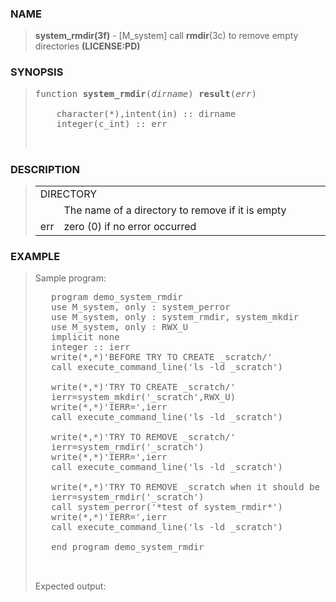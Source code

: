 <?
<body>
  <div id="Container">
    <div id="Content">
      <div class="c162"></div><a name="0"></a>

      <h3><a name="0">NAME</a></h3>

      <blockquote>
        <b>system_rmdir(3f)</b> - [M_system] call <b>rmdir</b>(3c) to remove empty directories <b>(LICENSE:PD)</b>
      </blockquote><a name="contents" id="contents"></a>

      <h3><a name="6">SYNOPSIS</a></h3>

      <blockquote>
        <pre>
function <b>system_rmdir</b>(<i>dirname</i>) <b>result</b>(<i>err</i>)
<br />    character(*),intent(in) :: dirname
    integer(c_int) :: err
<br />
</pre>
      </blockquote><a name="2"></a>

      <h3><a name="2">DESCRIPTION</a></h3>

      <blockquote>
        <table cellpadding="3">
          <tr valign="top">
            <td class="c163" colspan="2">DIRECTORY</td>
          </tr>

          <tr valign="top">
            <td width="6%"></td>

            <td>The name of a directory to remove if it is empty</td>
          </tr>

          <tr valign="top">
            <td class="c164" width="6%" nowrap="nowrap">err</td>

            <td valign="bottom">zero (0) if no error occurred</td>
          </tr>
        </table>
      </blockquote><a name="3"></a>

      <h3><a name="3">EXAMPLE</a></h3>

      <blockquote>
        Sample program:
        <pre>
   program demo_system_rmdir
   use M_system, only : system_perror
   use M_system, only : system_rmdir, system_mkdir
   use M_system, only : RWX_U
   implicit none
   integer :: ierr
   write(*,*)'BEFORE TRY TO CREATE _scratch/'
   call execute_command_line('ls -ld _scratch')
<br />   write(*,*)'TRY TO CREATE _scratch/'
   ierr=system_mkdir('_scratch',RWX_U)
   write(*,*)'IERR=',ierr
   call execute_command_line('ls -ld _scratch')
<br />   write(*,*)'TRY TO REMOVE _scratch/'
   ierr=system_rmdir('_scratch')
   write(*,*)'IERR=',ierr
   call execute_command_line('ls -ld _scratch')
<br />   write(*,*)'TRY TO REMOVE _scratch when it should be gone/'
   ierr=system_rmdir('_scratch')
   call system_perror('*test of system_rmdir*')
   write(*,*)'IERR=',ierr
   call execute_command_line('ls -ld _scratch')
<br />   end program demo_system_rmdir
<br />
</pre>Expected output:
      </blockquote><a name="4"></a>
    </div>
  </div>
</body>
